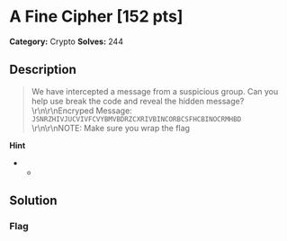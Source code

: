 # A Fine Cipher [152 pts]

**Category:** Crypto
**Solves:** 244

## Description
>We have intercepted a message from a suspicious group. Can you help use break the code and reveal the hidden message?\r\n\r\nEncryped Message: ` JSNRZHIVJUCVIVFCVYBMVBDRZCXRIVBINCORBCSFHCBINOCRMHBD ` \r\n\r\nNOTE: Make sure you wrap the flag

**Hint**
* -

## Solution

### Flag

